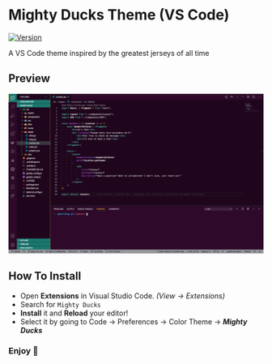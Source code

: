 # Mighty Ducks Theme (VS Code)

[![Version](https://vsmarketplacebadge.apphb.com/version/dylanolearydev.mighty-ducks.svg)](https://marketplace.visualstudio.com/items?itemName=dylanolearydev.mighty-ducks)

A VS Code theme inspired by the greatest jerseys of all time

## Preview  

![Preview](preview.png)

## How To Install
+ Open **Extensions** in Visual Studio Code. *(View → Extensions)*
+ Search for `Mighty Ducks`
+ **Install** it and **Reload** your editor!
+ Select it by going to Code → Preferences → Color Theme → ***Mighty Ducks***

### Enjoy :ice_hockey:
